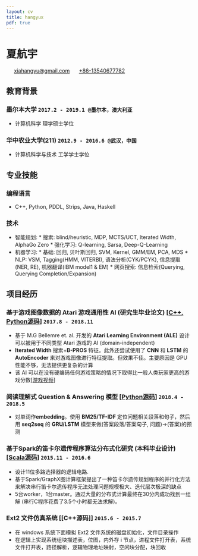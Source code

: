 ```yaml
---
layout: cv
title: hangyux
pdf: true
---
```

# 夏航宇

<div id="webaddress">
<i class="fi-mail" style="margin-left:1em"></i>
<a href="xiahangyu@gmail.com" style="margin-left:0.5em">xiahangyu@gmail.com</a>
<i class="fi-telephone" style="margin-left:1em"></i>
  <a href="xiahangyu@gmail.com" style="margin-left:0.5em">+86-13540677782</a>
</div>

## 教育背景
### 墨尔本大学 `2017.2 - 2019.1 @墨尔本，澳大利亚`
- 计算机科学 理学硕士学位
  
### 华中农业大学(211) `2012.9 - 2016.6 @武汉，中国`
- 计算机科学与技术 工学学士学位

## 专业技能

### 编程语言
- C++, Python, PDDL, Strips, Java, Haskell
  
### 技术
- 智能规划: 
      * 搜索: blind/heuristic, MDP, MCTS/UCT, Iterated Width, AlphaGo Zero
      * 强化学习: Q-learning, Sarsa, Deep-Q-Learning    
- 机器学习: 
      * 基础: 回归, 贝叶斯回归, SVM, Kernel, GMM/EM, PCA, MDS
      * NLP: VSM, Tagging(HMM, VITERBI), 语法分析(CYK/PCYK), 信息提取(NER, RE), 机器翻译(IBM model1 & EM)
      * 网页搜索: 信息检索(Querying, Querying Completion/Expansion)

## 项目经历
### **基于游戏图像数据的 Atari 游戏通用性 AI (研究生毕业论文)** [[C++, Python源码](https://github.com/xiahangyu/ALE-Atari-Width)] `2017.8 - 2018.11`
  * 基于 M.G Bellemre et. al. 开发的 **Atari Learning Environment (ALE)** 设计可以被用于不同类型 Atari 游戏的 AI (domain-independent)
  * **Iterated Width** 搜索+**B-PROS** 特征。此外还尝试使用了 **CNN** 和 **LSTM** 的 **AutoEncoder** 来对游戏图像进行特征提取。但效果不佳。主要原因是 GPU 性能不够，无法提供更复杂的计算
  * 该 AI 可以在没有硬编码任何游戏策略的情况下取得比一般人类玩家更高的游戏分数[[游戏视频](https://www.youtube.com/channel/UC9QnDPExehDjGwc428EXnyg/playlists)]

### **阅读理解式 Question & Answering 模型** [[Python源码](https://github.com/xiahangyu/Question-Answering)] `2018.4 - 2018.5`
  * 对单词作**embedding**。使用 **BM25/TF-IDF** 定位问题相关段落和句子，然后用 **seq2seq** 的 **GRU/LSTM** 模型来做(答案段落/答案句子, 问题)->(答案)的预测

### **基于Spark的笛卡尔遗传程序算法分布式化研究 (本科毕业设计)** [[Scala源码](https://github.com/xiahangyu/Spark-CGP)] `2015.11 - 2016.6`
  * 设计11位多路选择器的逻辑电路. 
  * 基于Spark/GraphX图计算框架提出了一种笛卡尔遗传规划程序的并行化方法来解决串行笛卡尔遗传程序无法处理问题规模极大、迭代层次极深的缺点
  * 5台worker，1台master。通过大量的分布式计算最终在30分内成功找到一组解 (串行C程序花费了3.5个小时都无法求解)。

### **Ext2 文件仿真系统 [[C++源码]]** `2015.6 - 2015.7`
  * 在 windows 系统下面模拟 Ext2 文件系统的磁盘初始化，文件目录操作
  * 在逻辑上实现系统组块描述表，位图，内外存 i 节点，进程文件打开表，系统文件打开表，路径解析，逻辑物理地址映射，空闲块分配，块回收

<!-- ### Footer

Last updated: Nov 2018 -->
